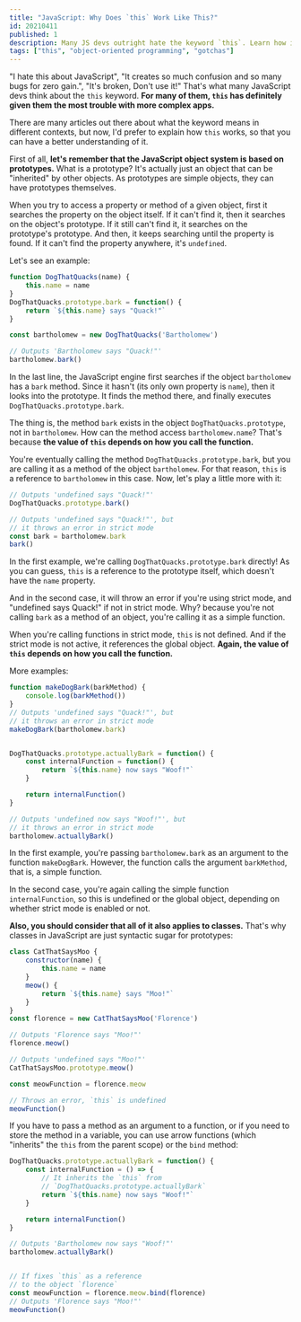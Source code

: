 ```yaml
---
title: "JavaScript: Why Does `this` Work Like This?"
id: 20210411
published: 1
description: Many JS devs outright hate the keyword `this`. Learn how it works, so you can understand it.
tags: ["this", "object-oriented programming", "gotchas"]
---
```


"I hate this about JavaScript", "It creates so much confusion and so many bugs for zero gain.", "It's broken, Don't use it!" That's what many JavaScript devs think about the `this` keyword. **For many of them, `this` has definitely given them the most trouble with more complex apps.**

There are many articles out there about what the keyword means in different contexts, but now, I'd prefer to explain how `this` works, so that you can have a better understanding of it.

First of all, **let's remember that the JavaScript object system is based on prototypes.** What is a prototype? It's actually just an object that can be "inherited" by other objects. As prototypes are simple objects, they can have prototypes themselves.

When you try to access a property or method of a given object, first it searches the property on the object itself. If it can't find it, then it searches on the object's prototype. If it still can't find it, it searches on the prototype's prototype. And then, it keeps searching until the property is found. If it can't find the property anywhere, it's `undefined`.

Let's see an example:

```javascript
function DogThatQuacks(name) {
    this.name = name
}
DogThatQuacks.prototype.bark = function() {
    return `${this.name} says "Quack!"`
}

const bartholomew = new DogThatQuacks('Bartholomew')

// Outputs 'Bartholomew says "Quack!"'
bartholomew.bark() 
```

In the last line, the JavaScript engine first searches if the object `bartholomew` has a `bark` method. Since it hasn't (its only own property is `name`), then it looks into the prototype. It finds the method there, and finally executes `DogThatQuacks.prototype.bark`.

The thing is, the method `bark` exists in the object `DogThatQuacks.prototype`, not in `bartholomew`. How can the method access `bartholomew.name`? That's because **the value of `this` depends on how you call the function.**

You're eventually calling the method `DogThatQuacks.prototype.bark`, but you are calling it as a method of the object `bartholomew`. For that reason, `this` is a reference to `bartholomew` in this case. Now, let's play a little more with it:

```javascript
// Outputs 'undefined says "Quack!"'
DogThatQuacks.prototype.bark()

// Outputs 'undefined says "Quack!"', but
// it throws an error in strict mode
const bark = bartholomew.bark
bark()
```

In the first example, we're calling `DogThatQuacks.prototype.bark` directly! As you can guess, `this` is a reference to the prototype itself, which doesn't have the `name` property.

And in the second case, it will throw an error if you're using strict mode, and "undefined says Quack!" if not in strict mode. Why? because you're not calling `bark` as a method of an object, you're calling it as a simple function.

When you're calling functions in strict mode, `this` is not defined. And if the strict mode is not active, it references the global object. **Again, the value of `this` depends on how you call the function.**

More examples:
```javascript
function makeDogBark(barkMethod) {
    console.log(barkMethod())
}
// Outputs 'undefined says "Quack!"', but
// it throws an error in strict mode
makeDogBark(bartholomew.bark)


DogThatQuacks.prototype.actuallyBark = function() {
    const internalFunction = function() {
        return `${this.name} now says "Woof!"`
    }

    return internalFunction()
}

// Outputs 'undefined now says "Woof!"', but
// it throws an error in strict mode
bartholomew.actuallyBark()
```
In the first example, you're passing `bartholomew.bark` as an argument to the function `makeDogBark`. However, the function calls the argument `barkMethod`, that is, a simple function. 

In the second case, you're again calling the simple function `internalFunction`, so this is undefined or the global object, depending on whether strict mode is enabled or not.

**Also, you should consider that all of it also applies to classes.** That's why classes in JavaScript are just syntactic sugar for prototypes:
```javascript
class CatThatSaysMoo {
    constructor(name) {
        this.name = name
    }
    meow() {
        return `${this.name} says "Moo!"`
    }
}
const florence = new CatThatSaysMoo('Florence')

// Outputs 'Florence says "Moo!"'
florence.meow()

// Outputs 'undefined says "Moo!"'
CatThatSaysMoo.prototype.meow()

const meowFunction = florence.meow

// Throws an error, `this` is undefined
meowFunction()
```

If you have to pass a method as an argument to a function, or if you need to store the method in a variable, you can use arrow functions (which "inherits" the `this` from the parent scope) or the `bind` method:

```javascript
DogThatQuacks.prototype.actuallyBark = function() {
    const internalFunction = () => {
        // It inherits the `this` from
        // `DogThatQuacks.prototype.actuallyBark`
        return `${this.name} now says "Woof!"`
    }

    return internalFunction()
}

// Outputs 'Bartholomew now says "Woof!"'
bartholomew.actuallyBark()


// If fixes `this` as a reference
// to the object `florence`
const meowFunction = florence.meow.bind(florence)
// Outputs 'Florence says "Moo!"'
meowFunction()
```